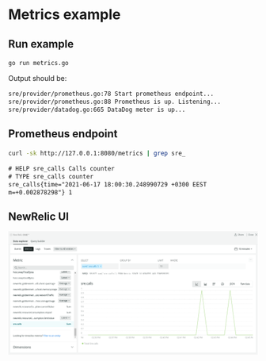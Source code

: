 # Metrics example

## Run example

```sh
go run metrics.go
```

Output should be:
```log
sre/provider/prometheus.go:78 Start prometheus endpoint...
sre/provider/prometheus.go:88 Prometheus is up. Listening...
sre/provider/datadog.go:665 DataDog meter is up...
```

## Prometheus endpoint

```sh
curl -sk http://127.0.0.1:8080/metrics | grep sre_
```
```prometheus
# HELP sre_calls Calls counter
# TYPE sre_calls counter
sre_calls{time="2021-06-17 18:00:30.248990729 +0300 EEST m=+0.002878298"} 1
```

## NewRelic UI

![NewRelic](/examples/newrelic-metrics.png)
